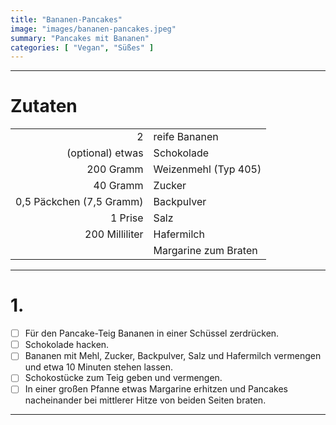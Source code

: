 ```yaml
---
title: "Bananen-Pancakes"
image: "images/bananen-pancakes.jpeg"
summary: "Pancakes mit Bananen"
categories: [ "Vegan", "Süßes" ]
---
```


---

# Zutaten

|                          |                      |
|-------------------------:|:---------------------|
|                        2 | reife Bananen        |
|         (optional) etwas | Schokolade           |
|                200 Gramm | Weizenmehl (Typ 405) |
|                 40 Gramm | Zucker               |
| 0,5 Päckchen (7,5 Gramm) | Backpulver           |
|                  1 Prise | Salz                 |
|           200 Milliliter | Hafermilch           |
|                          | Margarine zum Braten |

---

# 1.

- [ ] Für den Pancake-Teig Bananen in einer Schüssel zerdrücken.
- [ ] Schokolade hacken.
- [ ] Bananen mit Mehl, Zucker, Backpulver, Salz und Hafermilch vermengen und etwa 10 Minuten stehen lassen.
- [ ] Schokostücke zum Teig geben und vermengen.
- [ ] In einer großen Pfanne etwas Margarine erhitzen und Pancakes nacheinander bei mittlerer Hitze von beiden Seiten
  braten.

---
